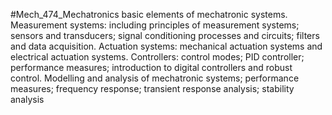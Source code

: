 #Mech_474_Mechatronics
 basic elements of mechatronic systems. Measurement systems: including principles of measurement systems; sensors and transducers; signal conditioning processes and circuits; filters and data acquisition. Actuation systems: mechanical actuation systems and electrical actuation systems. Controllers: control modes; PID controller; performance measures; introduction to digital controllers and robust control. Modelling and analysis of mechatronic systems; performance measures; frequency response; transient response analysis; stability analysis
